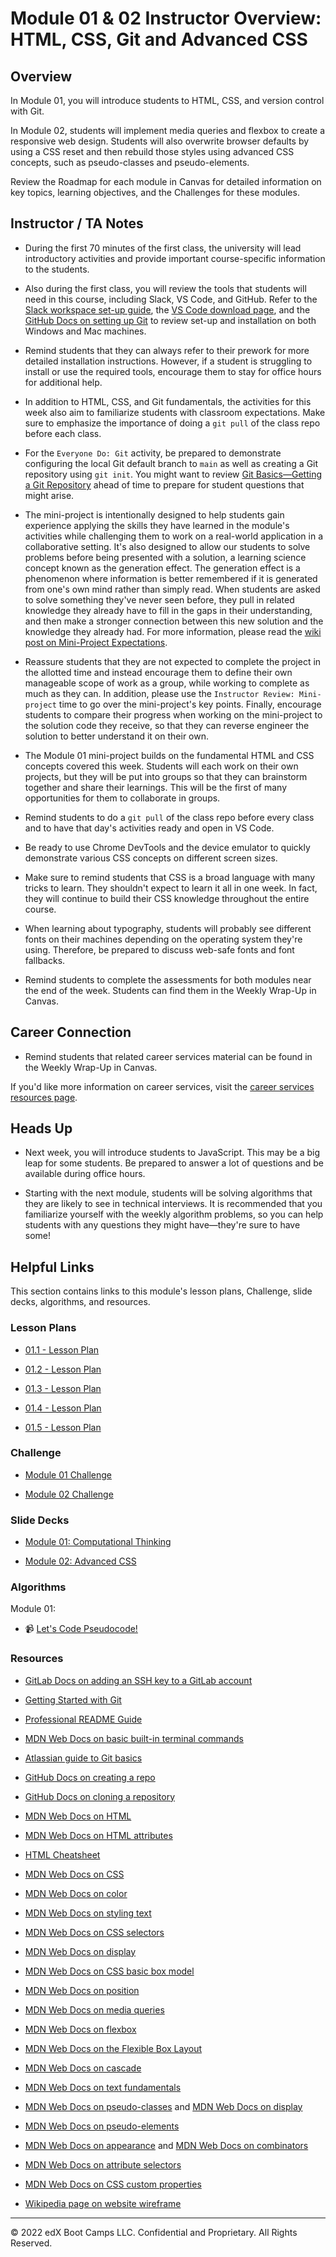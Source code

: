 # Module 01 & 02 Instructor Overview: HTML, CSS, Git and Advanced CSS

## Overview

In Module 01, you will introduce students to HTML, CSS, and version control with Git.

In Module 02, students will implement media queries and flexbox to create a responsive web design. Students will also overwrite browser defaults by using a CSS reset and then rebuild those styles using advanced CSS concepts, such as pseudo-classes and pseudo-elements.

Review the Roadmap for each module in Canvas for detailed information on key topics, learning objectives, and the Challenges for these modules.

## Instructor / TA Notes

* During the first 70 minutes of the first class, the university will lead introductory activities and provide important course-specific information to the students.

* Also during the first class, you will review the tools that students will need in this course, including Slack, VS Code, and GitHub. Refer to the [Slack workspace set-up guide](https://slack.com/help/articles/212675257-Join-a-Slack-workspace), the [VS Code download page](https://code.visualstudio.com/download), and the [GitHub Docs on setting up Git](https://docs.github.com/en/free-pro-team@latest/github/getting-started-with-github/set-up-git) to review set-up and installation on both Windows and Mac machines.

* Remind students that they can always refer to their prework for more detailed installation instructions. However, if a student is struggling to install or use the required tools, encourage them to stay for office hours for additional help.

* In addition to HTML, CSS, and Git fundamentals, the activities for this week also aim to familiarize students with classroom expectations. Make sure to emphasize the importance of doing a `git pull` of the class repo before each class.

* For the `Everyone Do: Git` activity, be prepared to demonstrate configuring the local Git default branch to `main` as well as creating a Git repository using `git init`. You might want to review [Git Basics—Getting a Git Repository](https://git-scm.com/book/en/v2/Git-Basics-Getting-a-Git-Repository) ahead of time to prepare for student questions that might arise.

* The mini-project is intentionally designed to help students gain experience applying the skills they have learned in the module's activities while challenging them to work on a real-world application in a collaborative setting. It's also designed to allow our students to solve problems before being presented with a solution, a learning science concept known as the generation effect. The generation effect is a phenomenon where information is better remembered if it is generated from one's own mind rather than simply read. When students are asked to solve something they've never seen before, they pull in related knowledge they already have to fill in the gaps in their understanding, and then make a stronger connection between this new solution and the knowledge they already had. For more information, please read the [wiki post on Mini-Project Expectations](https://github.com/coding-boot-camp/fullstack-ground/wiki/Mini-Project-Expectations).

* Reassure students that they are not expected to complete the project in the allotted time and instead encourage them to define their own manageable scope of work as a group, while working to complete as much as they can. In addition, please use the `Instructor Review: Mini-project` time to go over the mini-project's key points. Finally, encourage students to compare their progress when working on the mini-project to the solution code they receive, so that they can reverse engineer the solution to better understand it on their own.

* The Module 01 mini-project builds on the fundamental HTML and CSS concepts covered this week. Students will each work on their own projects, but they will be put into groups so that they can brainstorm together and share their learnings. This will be the first of many opportunities for them to collaborate in groups.

* Remind students to do a `git pull` of the class repo before every class and to have that day's activities ready and open in VS Code.

* Be ready to use Chrome DevTools and the device emulator to quickly demonstrate various CSS concepts on different screen sizes.

* Make sure to remind students that CSS is a broad language with many tricks to learn. They shouldn't expect to learn it all in one week. In fact, they will continue to build their CSS knowledge throughout the entire course.

* When learning about typography, students will probably see different fonts on their machines depending on the operating system they're using. Therefore, be prepared to discuss web-safe fonts and font fallbacks.

* Remind students to complete the assessments for both modules near the end of the week. Students can find them in the Weekly Wrap-Up in Canvas.

## Career Connection

* Remind students that related career services material can be found in the Weekly Wrap-Up in Canvas.

If you'd like more information on career services, visit the [career services resources page](https://careernetwork.2u.com/?utm_medium=Academics&utm_source=boot_camp/).

## Heads Up

* Next week, you will introduce students to JavaScript. This may be a big leap for some students. Be prepared to answer a lot of questions and be available during office hours.

* Starting with the next module, students will be solving algorithms that they are likely to see in technical interviews. It is recommended that you familiarize yourself with the weekly algorithm problems, so you can help students with any questions they might have&mdash;they're sure to have some!

## Helpful Links

This section contains links to this module's lesson plans, Challenge, slide decks, algorithms, and resources.

### Lesson Plans

* [01.1 - Lesson Plan](01-Day/01-Day-LessonPlan.md)

* [01.2 - Lesson Plan](02-Day/02-Day-LessonPlan.md)

* [01.3 - Lesson Plan](03-Day/03-Day-LessonPlan.md)

* [01.4 - Lesson Plan](04-Day/04-Day-LessonPlan.md)

* [01.5 - Lesson Plan](05-Day/05-Day-LessonPlan.md)

### Challenge

* [Module 01 Challenge](../../../01-Class-Content/01-HTML-Git-CSS/02-Challenge)

* [Module 02 Challenge](../../../01-Class-Content/02-Advanced-CSS/02-Challenge)

### Slide Decks

* [Module 01: Computational Thinking](https://docs.google.com/presentation/d/1eSjztw5kwQvDxH7DcX8CKF1z-45E2_a7CKh8PkKE3R0/edit?usp=sharing)

* [Module 02: Advanced CSS](https://docs.google.com/presentation/d/1rT5yNgE7-lTjmLAqPsNJkTTkR_NPQcxZnn9NII1JSuM/edit?usp=sharing)

### Algorithms

Module 01:

  * 📹 [Let's Code Pseudocode!](https://2u-20.wistia.com/medias/hppjuvtlvy)

### Resources

* [GitLab Docs on adding an SSH key to a GitLab account](https://docs.gitlab.com/ee/ssh/#add-an-ssh-key-to-your-gitlab-account)

* [Getting Started with Git](https://coding-boot-camp.github.io/full-stack/git/getting-started-with-git)

* [Professional README Guide](https://coding-boot-camp.github.io/full-stack/github/professional-readme-guide)

* [MDN Web Docs on basic built-in terminal commands](https://developer.mozilla.org/en-US/docs/Learn/Tools_and_testing/Understanding_client-side_tools/Command_line#Basic_built-in_terminal_commands)

* [Atlassian guide to Git basics](https://www.atlassian.com/git)

* [GitHub Docs on creating a repo](https://docs.github.com/en/github/getting-started-with-github/create-a-repo)

* [GitHub Docs on cloning a repository](https://docs.github.com/en/github/creating-cloning-and-archiving-repositories/cloning-a-repository)

* [MDN Web Docs on HTML](https://developer.mozilla.org/en-US/docs/Web/HTML)

* [MDN Web Docs on HTML attributes](https://developer.mozilla.org/en-US/docs/Web/HTML/Attributes)

* [HTML Cheatsheet](https://coding-boot-camp.github.io/full-stack/html/html-cheatsheet)

* [MDN Web Docs on CSS](https://developer.mozilla.org/en-US/docs/Web/CSS)

* [MDN Web Docs on color](https://developer.mozilla.org/en-US/docs/Web/CSS/color)

* [MDN Web Docs on styling text](https://developer.mozilla.org/en-US/docs/Learn/CSS/Styling_text)

* [MDN Web Docs on CSS selectors](https://developer.mozilla.org/en-US/docs/Web/CSS/CSS_Selectors)

* [MDN Web Docs on display](https://developer.mozilla.org/en-US/docs/Web/CSS/display)

* [MDN Web Docs on CSS basic box model](https://developer.mozilla.org/en-US/docs/Web/CSS/CSS_Box_Model)

* [MDN Web Docs on position](https://developer.mozilla.org/en-US/docs/Web/CSS/position)

* [MDN Web Docs on media queries](https://developer.mozilla.org/en-US/docs/Web/CSS/Media_Queries/Using_media_queries)

* [MDN Web Docs on flexbox](https://developer.mozilla.org/en-US/docs/Web/CSS/CSS_Flexible_Box_Layout/Basic_Concepts_of_Flexbox)

* [MDN Web Docs on the Flexible Box Layout](https://developer.mozilla.org/en-US/docs/Web/CSS/CSS_Flexible_Box_Layout)

* [MDN Web Docs on cascade](https://developer.mozilla.org/en-US/docs/Learn/CSS/Building_blocks/Cascade_and_inheritance)

* [MDN Web Docs on text fundamentals](https://developer.mozilla.org/en-US/docs/Learn/CSS/Styling_text/Fundamentals)

* [MDN Web Docs on pseudo-classes](https://developer.mozilla.org/en-US/docs/Web/CSS/Pseudo-classes) and [MDN Web Docs on display](https://developer.mozilla.org/en-US/docs/Web/CSS/display)

* [MDN Web Docs on pseudo-elements](https://developer.mozilla.org/en-US/docs/Web/CSS/Pseudo-elements)

* [MDN Web Docs on appearance](https://developer.mozilla.org/en-US/docs/Web/CSS/appearance) and [MDN Web Docs on combinators](https://developer.mozilla.org/en-US/docs/Learn/CSS/Building_blocks/Selectors/Combinators)

* [MDN Web Docs on attribute selectors](https://developer.mozilla.org/en-US/docs/Web/CSS/Attribute_selectors)

* [MDN Web Docs on CSS custom properties](https://developer.mozilla.org/en-US/docs/Web/CSS/Using_CSS_custom_properties)

* [Wikipedia page on website wireframe](https://en.wikipedia.org/wiki/Website_wireframe)

---
© 2022 edX Boot Camps LLC. Confidential and Proprietary. All Rights Reserved.
